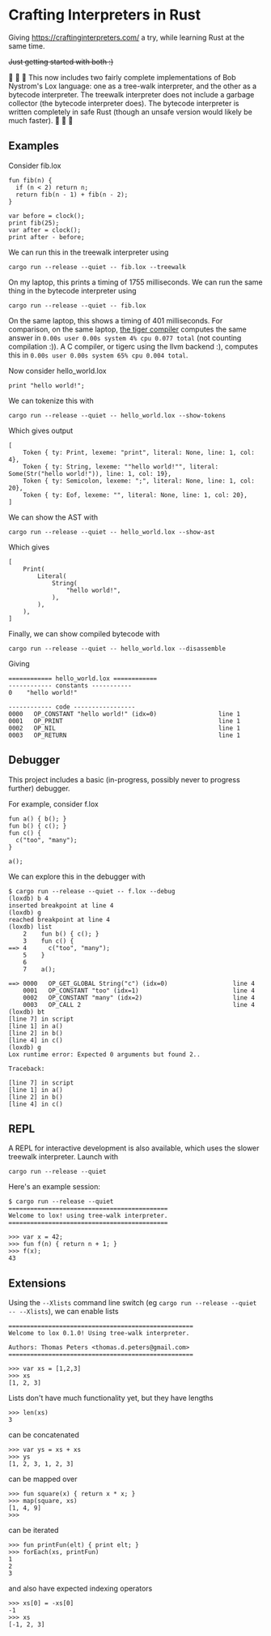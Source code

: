 # Crafting Interpreters in Rust

Giving https://craftinginterpreters.com/ a try, while learning Rust at the same time.

~~Just getting started with both :)~~

:crab: :crab: :crab: This now includes two fairly complete implementations of Bob Nystrom's Lox language: one as a tree-walk interpreter, and the other as a bytecode interpreter. The treewalk interpreter does not include a garbage collector (the bytecode interpreter does). The bytecode interpreter is written completely in safe Rust (though an unsafe version would likely be much faster). :crab: :crab: :crab:

## Examples

Consider fib.lox

```
fun fib(n) {
  if (n < 2) return n;
  return fib(n - 1) + fib(n - 2);
}

var before = clock();
print fib(25);
var after = clock();
print after - before;
```

We can run this in the treewalk interpreter using

```
cargo run --release --quiet -- fib.lox --treewalk
```

On my laptop, this prints a timing of 1755 milliseconds. We can run the same thing in the bytecode interpreter using

```
cargo run --release --quiet -- fib.lox
```

On the same laptop, this shows a timing of 401 milliseconds.
For comparison, on the same laptop, [the tiger compiler](https://github.com/tdp2110/HaskellTiger)
computes the same answer in `0.00s user 0.00s system 4% cpu 0.077 total` (not counting compilation :)). A C compiler,
or tigerc using the llvm backend :), computes this in `0.00s user 0.00s system 65% cpu 0.004 total`.

Now consider hello_world.lox

```
print "hello world!";
```

We can tokenize this with

```
cargo run --release --quiet -- hello_world.lox --show-tokens
```

Which gives output

```
[
    Token { ty: Print, lexeme: "print", literal: None, line: 1, col: 4},
    Token { ty: String, lexeme: ""hello world!"", literal: Some(Str("hello world!")), line: 1, col: 19},
    Token { ty: Semicolon, lexeme: ";", literal: None, line: 1, col: 20},
    Token { ty: Eof, lexeme: "", literal: None, line: 1, col: 20},
]
```

We can show the AST with

```
cargo run --release --quiet -- hello_world.lox --show-ast
```

Which gives

```
[
    Print(
        Literal(
            String(
                "hello world!",
            ),
        ),
    ),
]
```

Finally, we can show compiled bytecode with

```
cargo run --release --quiet -- hello_world.lox --disassemble
```

Giving

```
============ hello_world.lox ============
------------ constants -----------
0    "hello world!"

------------ code -----------------
0000   OP_CONSTANT "hello world!" (idx=0)                 line 1
0001   OP_PRINT                                           line 1
0002   OP_NIL                                             line 1
0003   OP_RETURN                                          line 1
```

## Debugger

This project includes a basic (in-progress, possibly never to progress further) debugger.

For example, consider f.lox

```
fun a() { b(); }
fun b() { c(); }
fun c() {
  c("too", "many");
}

a();
```

We can explore this in the debugger with

```
$ cargo run --release --quiet -- f.lox --debug
(loxdb) b 4
inserted breakpoint at line 4
(loxdb) g
reached breakpoint at line 4
(loxdb) list
    2    fun b() { c(); }
    3    fun c() {
==> 4      c("too", "many");
    5    }
    6
    7    a();

==> 0000   OP_GET_GLOBAL String("c") (idx=0)                  line 4
    0001   OP_CONSTANT "too" (idx=1)                          line 4
    0002   OP_CONSTANT "many" (idx=2)                         line 4
    0003   OP_CALL 2                                          line 4
(loxdb) bt
[line 7] in script
[line 1] in a()
[line 2] in b()
[line 4] in c()
(loxdb) g
Lox runtime error: Expected 0 arguments but found 2..

Traceback:

[line 7] in script
[line 1] in a()
[line 2] in b()
[line 4] in c()
```

## REPL

A REPL for interactive development is also available, which uses the slower treewalk interpreter. Launch with

```
cargo run --release --quiet
```

Here's an example session:

```
$ cargo run --release --quiet
============================================
Welcome to lox! using tree-walk interpreter.
============================================

>>> var x = 42;
>>> fun f(n) { return n + 1; }
>>> f(x);
43
```

## Extensions

Using the `--Xlists` command line switch (eg `cargo run --release --quiet -- --Xlists`), we can enable lists

```
===================================================
Welcome to lox 0.1.0! Using tree-walk interpreter.

Authors: Thomas Peters <thomas.d.peters@gmail.com>
===================================================

>>> var xs = [1,2,3]
>>> xs
[1, 2, 3]
```

Lists don't have much functionality yet, but they have lengths

```
>>> len(xs)
3
```

can be concatenated 

```
>>> var ys = xs + xs
>>> ys
[1, 2, 3, 1, 2, 3]
```

can be mapped over

```
>>> fun square(x) { return x * x; }
>>> map(square, xs)
[1, 4, 9]
>>>
```

can be iterated 

```
>>> fun printFun(elt) { print elt; }
>>> forEach(xs, printFun)
1
2
3
```

and also have expected indexing operators

```
>>> xs[0] = -xs[0]
-1
>>> xs
[-1, 2, 3]
```
